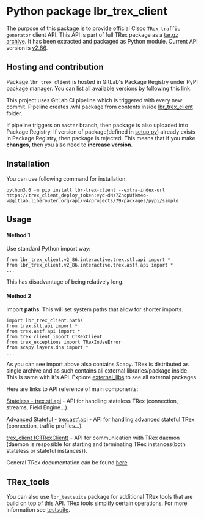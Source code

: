 # Python package lbr_trex_client

The purpose of this package is to provide official Cisco
`TRex traffic generator` client API. This API is part of
full TRex package as a [tar.gz archive](https://trex-tgn.cisco.com/trex/doc/cp_docs/index.html#client-package).
It has been extracted and packaged as Python module.
Current API version is [v2.86](https://trex-tgn.cisco.com/trex/doc/release_notes.html).



## Hosting and contribution

Package `lbr_trex_client` is hosted in GitLab's Package Registry
under PyPI package manager. You can list all available versions
by following this [link](https://gitlab.liberouter.org/testing/trex-client/-/packages).

This project uses GitLab CI pipeline which is triggered
with every new commit. Pipeline creates .whl package from contents
inside [lbr_trex_client](./lbr_trex_client) folder.

If pipeline triggers on `master` branch, then package is also uploaded into
Package Registry. If version of package(defined in [setup.py](./setup.py)) already
exists in Package Registry, then package is rejected.
This means that if you make **changes**, then you also need to **increase version**.


## Installation

You can use following command for installation:

```
python3.6 -m pip install lbr-trex-client --extra-index-url https://trex_client_deploy_token:vyd-dNs7ZnqpUfkm4o-v@gitlab.liberouter.org/api/v4/projects/79/packages/pypi/simple
```


## Usage

#### Method 1
Use standard Python import way:

```
from lbr_trex_client.v2_86.interactive.trex.stl.api import *
from lbr_trex_client.v2_86.interactive.trex.astf.api import *
...
```
This has disadvantage of being relatively long.

#### Method 2
Import **paths**. This will set system paths that allow for shorter imports.
```
import lbr_trex_client.paths
from trex.stl.api import *
from trex.astf.api import *
from trex_client import CTRexClient
from trex_exceptions import TRexInUseError
from scapy.layers.dns import *
...
```
As you can see import above also contains Scapy. TRex is distributed as single archive
and as such contains all external libraries/package inside. This is same with it's API.
Explore [external_libs](./lbr_trex_client/v2_86/external_libs) to see all external packages.

Here are links to API reference of main components:

[Stateless - trex.stl.api](https://trex-tgn.cisco.com/trex/doc/cp_stl_docs/index.html#api-reference) - API for handling stateless TRex (connection, streams, Field Engine...).

[Advanced Stateful - trex.astf.api](https://trex-tgn.cisco.com/trex/doc/cp_astf_docs/index.html#api-reference) - API for handling advanced stateful TRex (connection, traffic profiles...).

[trex_client (CTRexClient)](https://trex-tgn.cisco.com/trex/doc/cp_docs/index.html#api-reference) - API for communication with TRex daemon (daemon is resposible for starting and terminating TRex instances(both stateless or stateful instances)).

General TRex documentation can be found [here](https://trex-tgn.cisco.com/trex/doc/index.html).

## TRex_tools

You can also use `lbr_testsuite` package for additional TRex tools that are build on top of this API.
TRex tools simplify certain operations. For more information see [testsuite](https://gitlab.liberouter.org/tmc/testsuite).
